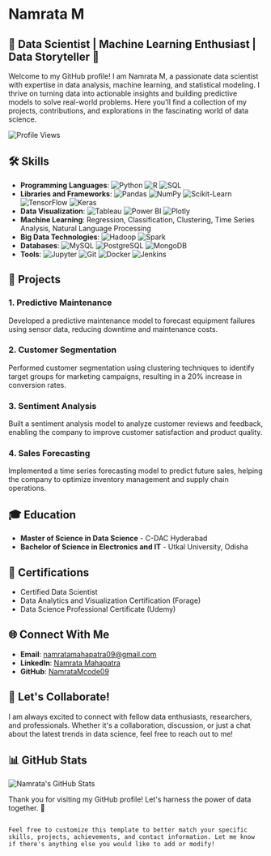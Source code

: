 # Namrata M

## 🌟 Data Scientist | Machine Learning Enthusiast | Data Storyteller 🌟

Welcome to my GitHub profile! I am Namrata M, a passionate data scientist with expertise in data analysis, machine learning, and statistical modeling. I thrive on turning data into actionable insights and building predictive models to solve real-world problems. Here you'll find a collection of my projects, contributions, and explorations in the fascinating world of data science.

![Profile Views](https://komarev.com/ghpvc/?username=NamrataMcode09&color=blueviolet)

## 🛠️ Skills

- **Programming Languages**: ![Python](https://img.shields.io/badge/-Python-3776AB?style=flat&logo=python&logoColor=white) ![R](https://img.shields.io/badge/-R-276DC3?style=flat&logo=r&logoColor=white) ![SQL](https://img.shields.io/badge/-SQL-4479A1?style=flat&logo=postgresql&logoColor=white)
- **Libraries and Frameworks**: ![Pandas](https://img.shields.io/badge/-Pandas-150458?style=flat&logo=pandas&logoColor=white) ![NumPy](https://img.shields.io/badge/-NumPy-013243?style=flat&logo=numpy&logoColor=white) ![Scikit-Learn](https://img.shields.io/badge/-Scikit--Learn-F7931E?style=flat&logo=scikit-learn&logoColor=white) ![TensorFlow](https://img.shields.io/badge/-TensorFlow-FF6F00?style=flat&logo=tensorflow&logoColor=white) ![Keras](https://img.shields.io/badge/-Keras-D00000?style=flat&logo=keras&logoColor=white)
- **Data Visualization**: ![Tableau](https://img.shields.io/badge/-Tableau-E97627?style=flat&logo=tableau&logoColor=white) ![Power BI](https://img.shields.io/badge/-Power%20BI-F2C811?style=flat&logo=power-bi&logoColor=black) ![Plotly](https://img.shields.io/badge/-Plotly-3F4F75?style=flat&logo=plotly&logoColor=white)
- **Machine Learning**: Regression, Classification, Clustering, Time Series Analysis, Natural Language Processing
- **Big Data Technologies**: ![Hadoop](https://img.shields.io/badge/-Hadoop-66CCFF?style=flat&logo=apache-hadoop&logoColor=black) ![Spark](https://img.shields.io/badge/-Spark-E25A1C?style=flat&logo=apache-spark&logoColor=white)
- **Databases**: ![MySQL](https://img.shields.io/badge/-MySQL-4479A1?style=flat&logo=mysql&logoColor=white) ![PostgreSQL](https://img.shields.io/badge/-PostgreSQL-336791?style=flat&logo=postgresql&logoColor=white) ![MongoDB](https://img.shields.io/badge/-MongoDB-47A248?style=flat&logo=mongodb&logoColor=white)
- **Tools**: ![Jupyter](https://img.shields.io/badge/-Jupyter-F37626?style=flat&logo=jupyter&logoColor=white) ![Git](https://img.shields.io/badge/-Git-F05032?style=flat&logo=git&logoColor=white) ![Docker](https://img.shields.io/badge/-Docker-2496ED?style=flat&logo=docker&logoColor=white) ![Jenkins](https://img.shields.io/badge/-Jenkins-D24939?style=flat&logo=jenkins&logoColor=white)

## 🚀 Projects

### 1. Predictive Maintenance
Developed a predictive maintenance model to forecast equipment failures using sensor data, reducing downtime and maintenance costs.

### 2. Customer Segmentation
Performed customer segmentation using clustering techniques to identify target groups for marketing campaigns, resulting in a 20% increase in conversion rates.

### 3. Sentiment Analysis
Built a sentiment analysis model to analyze customer reviews and feedback, enabling the company to improve customer satisfaction and product quality.

### 4. Sales Forecasting
Implemented a time series forecasting model to predict future sales, helping the company to optimize inventory management and supply chain operations.

## 🎓 Education

- **Master of Science in Data Science** - C-DAC Hyderabad
- **Bachelor of Science in Electronics and IT** - Utkal University, Odisha

## 📜 Certifications

-  Certified Data Scientist
-  Data Analytics and Visualization Certification (Forage)
-  Data Science Professional Certificate (Udemy)


## 🌐 Connect With Me

- **Email**: namratamahapatra09@gmail.com
- **LinkedIn**: [Namrata Mahapatra](https://www.linkedin.com/in/namrata-mahapatra-14268b227/)
- **GitHub**: [NamrataMcode09](https://github.com/NamrataMcode09)

## 💬 Let's Collaborate!

I am always excited to connect with fellow data enthusiasts, researchers, and professionals. Whether it's a collaboration, discussion, or just a chat about the latest trends in data science, feel free to reach out to me!

## 📊 GitHub Stats

![Namrata's GitHub Stats](https://github-readme-stats.vercel.app/api?username=NamrataMcode09&show_icons=true&theme=radical)


Thank you for visiting my GitHub profile! Let's harness the power of data together. 🚀
```

Feel free to customize this template to better match your specific skills, projects, achievements, and contact information. Let me know if there's anything else you would like to add or modify!
